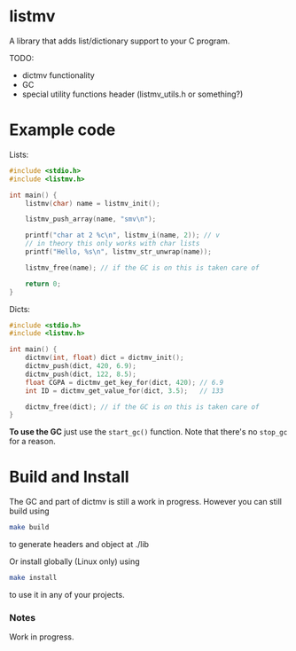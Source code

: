 # listmv
A library that adds list/dictionary support to your C program.

TODO:
- dictmv functionality
- GC
- special utility functions header (listmv_utils.h or something?)

# Example code
Lists:
```c
#include <stdio.h>
#include <listmv.h>

int main() {
    listmv(char) name = listmv_init();

    listmv_push_array(name, "smv\n");

    printf("char at 2 %c\n", listmv_i(name, 2)); // v
    // in theory this only works with char lists
    printf("Hello, %s\n", listmv_str_unwrap(name));

    listmv_free(name); // if the GC is on this is taken care of

    return 0;
}
```

Dicts:
```c
#include <stdio.h>
#include <listmv.h>

int main() {
    dictmv(int, float) dict = dictmv_init();
    dictmv_push(dict, 420, 6.9);
    dictmv_push(dict, 122, 8.5);
    float CGPA = dictmv_get_key_for(dict, 420); // 6.9
    int ID = dictmv_get_value_for(dict, 3.5);   // 133

    dictmv_free(dict); // if the GC is on this is taken care of
}
```

**To use the GC** just use the `start_gc()` function. Note that there's no `stop_gc` for a reason.

# Build and Install
The GC and part of dictmv is still a work in progress. However you can still build using
```sh
make build
```
to generate headers and object at ./lib

Or install globally (Linux only) using
```sh
make install
```
to use it in any of your projects.


### Notes
Work in progress.
